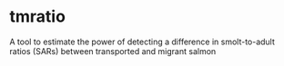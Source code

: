 # tmratio
A tool to estimate the power of detecting a difference in smolt-to-adult ratios (SARs) between transported and migrant salmon
